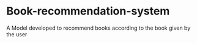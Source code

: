 # Book-recommendation-system
A Model developed to recommend books according to the book given by the user
